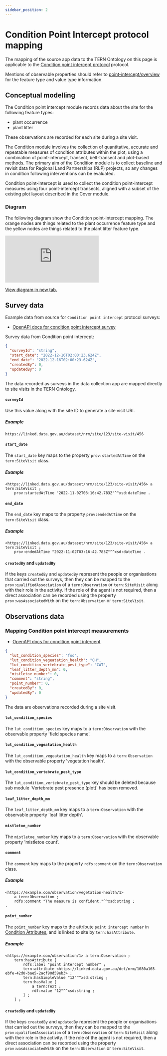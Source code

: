 ```yaml
---
sidebar_position: 2
---
```


# Condition Point Intercept protocol mapping

The mapping of the source app data to the TERN Ontology on this page is applicable to the [Condition point intercept protocol](https://linked.data.gov.au/def/nrm/bfcca277-85a8-476a-aeb1-315775bcd5f6) protocol.

Mentions of observable properties should refer to [point-intercept/overview](/information-models/tern-ontology/dev-guide/dawe-protocol/condition/point-intercept/overview) for the feature type and value type information.

## Conceptual modelling

The Condition point intercept module records data about the site for the following feature types:

- plant occurrence
- plant litter

These observations are recorded for each site during a site visit.

The Condition module involves the collection of quantitative, accurate and repeatable measures of condition attributes within the plot, using a combination of point-intercept, transect, belt-transect and plot-based methods. The primary aim of the Condition module is to collect baseline and revisit data for Regional Land Partnerships (RLP) projects, so any changes in condition following interventions can be evaluated.

Condition point-intercept is used to collect the condition point-intercept measures using four point-intercept transects, aligned with a subset of the existing plot layout described in the Cover module.

### Diagram

The following diagram show the Condition point-intercept mapping. The orange nodes are things related to the plant occurrence feature type and the yellow nodes are things related to the plant litter feature type.

<iframe frameBorder="0" style={{width:"100%",height:"593px"}} src="https://viewer.diagrams.net/?tags=%7B%7D&highlight=0000ff&edit=_blank&layers=1&nav=1&title=condition-point-intercept-example#Uhttps%3A%2F%2Fdrive.google.com%2Fuc%3Fid%3D1AZ_g1o36UI0PmGDd4dF9-hQ9MjaUEGg1%26export%3Ddownload"></iframe>

<a href="https://viewer.diagrams.net/?tags=%7B%7D&highlight=0000ff&edit=_blank&layers=1&nav=1&title=condition-point-intercept-example#Uhttps%3A%2F%2Fdrive.google.com%2Fuc%3Fid%3D1AZ_g1o36UI0PmGDd4dF9-hQ9MjaUEGg1%26export%3Ddownload">View diagram in new tab.</a>

## Survey data

Example data from source for `Condition point intercept` protocol surveys:

- [OpenAPI docs for condition point intercept survey](https://beta.core-api.paratoo.tern.org.au/documentation#/Condition-point-intercept-survey/post%2Fcondition-point-intercept-surveys)

Survey data from Condition point intercept:

```json
{
  "surveyId": "string",
  "start_date": "2022-12-16T02:00:23.624Z",
  "end_date": "2022-12-16T02:00:23.624Z",
  "createdBy": 0,
  "updatedBy": 0
}
```

The data recorded as surveys in the data collection app are mapped directly to site visits in the TERN Ontology.

#### `surveyId`

Use this value along with the site ID to generate a site visit URI.

##### Example

```
https://linked.data.gov.au/dataset/nrm/site/123/site-visit/456
```

#### `start_date`

The `start_date` key maps to the property `prov:startedAtTime` on the `tern:SiteVisit` class.

##### Example

```turtle
<https://linked.data.gov.au/dataset/nrm/site/123/site-visit/456> a tern:SiteVisit ;
    prov:startedAtTime "2022-11-02T03:16:42.783Z"^^xsd:dateTime .
```

#### `end_date`

The `end_date` key maps to the property `prov:endedAtTime` on the `tern:SiteVisit` class.

##### Example

```turtle
<https://linked.data.gov.au/dataset/nrm/site/123/site-visit/456> a tern:SiteVisit ;
    prov:endedAtTime "2022-11-02T03:16:42.783Z"^^xsd:dateTime .
```

#### `createdBy` and `updatedBy`

If the keys `createdBy` and `updatedBy` represent the people or organisations that carried out the surveys, then they can be mapped to the `prov:qualifiedAssociation` of a `tern:Observation` or `tern:SiteVisit` along with their role in the activity. If the role of the agent is not required, then a direct association can be recorded using the property `prov:wasAssociatedWith` on the `tern:Observation` or `tern:SiteVisit`.

## Observations data

### Mapping Condition point intercept measurements

- [OpenAPI docs for condition point intercept](https://beta.core-api.paratoo.tern.org.au/documentation#/Condition-point-intercept/post%2Fcondition-point-intercepts)

```json
{
  "lut_condition_species": "foo",
  "lut_condition_vegeatation_health": "CH",
  "lut_condition_vertebrate_pest_type": "CAT",
  "leaf_litter_depth_mm": 0,
  "mistletoe_number": 0,
  "comment": "string",
  "point_number": 0,
  "createdBy": 0,
  "updatedBy": 0
}
```

The data are observations recorded during a site visit.

#### `lut_condition_species`

The `lut_condition_species` key maps to a `tern:Observation` with the observable property 'field species name'.

#### `lut_condition_vegeatation_health`

The `lut_condition_vegeatation_health` key maps to a `tern:Observation` with the observable property 'vegetation health'.

#### `lut_condition_vertebrate_pest_type`

The `lut_condition_vertebrate_pest_type` key should be deleted because sub module 'Vertebrate pest presence (plot)' has been removed.

#### `leaf_litter_depth_mm`

The `leaf_litter_depth_mm` key maps to a `tern:Observation` with the observable property 'leaf litter depth'.

#### `mistletoe_number`

The `mistletoe_number` key maps to a `tern:Observation` with the observable property 'mistletoe count'.

#### `comment`

The `comment` key maps to the property `rdfs:comment` on the `tern:Observation` class.

##### Example

```turtle
<https://example.com/observation/vegetation-health/1>
    a tern:Observation ;
    rdfs:comment "The measure is confident."^^xsd:string ;
.
```

#### `point_number`

The `point_number` key maps to the attribute `point intercept number` in [Condition Attributes](https://linked.data.gov.au/def/nrm/ce3412d6-a99e-482c-9651-5b2b5ac42456), and is linked to site by `tern:hasAttribute`.

##### Example

```turtle
<https://example.com/observation/1> a tern:Observation ;
    tern:hasAttribute [
        rdfs:label "point intercept number" ;
        tern:attribute <https://linked.data.gov.au/def/nrm/1080a165-ebfe-42d0-bae5-2acf90d59eb3> ;
        tern:hasSimpleValue "12"^^xsd:string ;
        tern:hasValue [
            a tern:Text ;
            rdf:value "12"^^xsd:string ;
        ] ;
    ] ;
```

#### `createdBy` and `updatedBy`

If the keys `createdBy` and `updatedBy` represent the people or organisations that carried out the surveys, then they can be mapped to the `prov:qualifiedAssociation` of a `tern:Observation` or `tern:SiteVisit` along with their role in the activity. If the role of the agent is not required, then a direct association can be recorded using the property `prov:wasAssociatedWith` on the `tern:Observation` or `tern:SiteVisit`.
